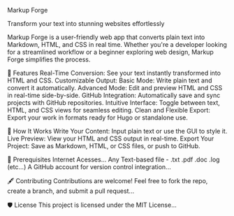 Markup Forge

Transform your text into stunning websites effortlessly

Markup Forge is a user-friendly web app that converts plain text into Markdown, HTML, and CSS in real time. Whether you're a developer looking for a streamlined workflow or a beginner exploring web design, Markup Forge simplifies the process.

🚀 Features
Real-Time Conversion: See your text instantly transformed into HTML and CSS.
Customizable Output:
Basic Mode: Write plain text and convert it automatically.
Advanced Mode: Edit and preview HTML and CSS in real-time side-by-side.
GitHub Integration: Automatically save and sync projects with GitHub repositories.
Intuitive Interface: Toggle between text, HTML, and CSS views for seamless editing.
Clean and Flexible Export: Export your work in formats ready for Hugo or standalone use.

🌟 How It Works
Write Your Content: Input plain text or use the GUI to style it.
Live Preview: View your HTML and CSS output in real-time.
Export Your Project: Save as Markdown, HTML, or CSS files, or push to GitHub.

🔧 Prerequisites
Internet Acesses...
Any Text-based file - .txt .pdf .doc .log (etc...)
A GitHub account for version control integration...

🖋️ Contributing
Contributions are welcome! Feel free to fork the repo, create a branch, and submit a pull request...

🛡️ License
This project is licensed under the MIT License...
